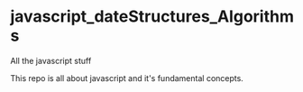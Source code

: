 # javascript_dateStructures_Algorithms
All the javascript stuff

This repo is all about javascript and it's fundamental concepts.
